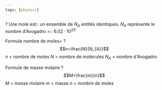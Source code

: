 ```yaml
---
tags: [physics]
---
```


?
Une mole est:: un ensemble de $N_{A}$ entités identiques.
$N_A$ représente le nombre d'Avogadro =:: $6.02 \cdot 10^{23}$

Formule nombre de moles=
?
$$n=\frac{N}{N_{A}}$$
$n$ = nombre de moles
$N$ = nombre de molécules
$N_{A}$ = nombre d'Avogadro

Formule de masse molaire
?
$$M=\frac{m}{n}$$
$M$ = masse molaire
$m$ = masse
$n$ = nombre de moles